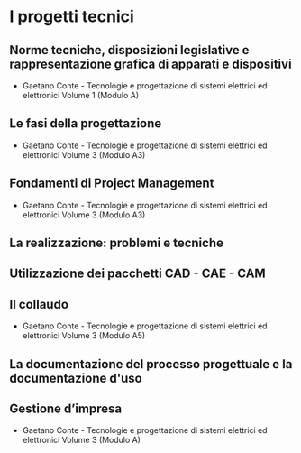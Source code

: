 # I progetti tecnici

## Norme tecniche, disposizioni legislative e rappresentazione grafica di apparati e dispositivi

* Gaetano Conte - Tecnologie e progettazione di sistemi elettrici ed elettronici Volume 1 (Modulo A)

## Le fasi della progettazione

* Gaetano Conte - Tecnologie e progettazione di sistemi elettrici ed elettronici Volume 3 (Modulo A3)

## Fondamenti di Project Management

* Gaetano Conte - Tecnologie e progettazione di sistemi elettrici ed elettronici Volume 3 (Modulo A3)

## La realizzazione: problemi e tecniche

## Utilizzazione dei pacchetti CAD - CAE - CAM

## Il collaudo

* Gaetano Conte - Tecnologie e progettazione di sistemi elettrici ed elettronici Volume 3 (Modulo A5)

## La documentazione del processo progettuale e la documentazione d'uso

## Gestione d’impresa

* Gaetano Conte - Tecnologie e progettazione di sistemi elettrici ed elettronici Volume 3 (Modulo A)